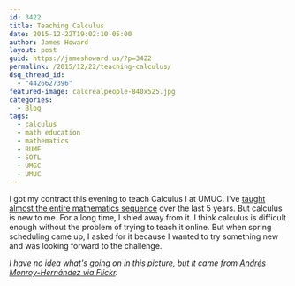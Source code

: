 ```yaml
---
id: 3422
title: Teaching Calculus
date: 2015-12-22T19:02:10-05:00
author: James Howard
layout: post
guid: https://jameshoward.us/?p=3422
permalink: /2015/12/22/teaching-calculus/
dsq_thread_id:
  - "4426627396"
featured-image: calcrealpeople-840x525.jpg
categories:
  - Blog
tags:
  - calculus
  - math education
  - mathematics
  - RUME
  - SOTL
  - UMGC
  - UMUC
---
```

I got my contract this evening to teach Calculus I at UMUC.  I've [taught almost the entire mathematics sequence](/teaching/mathematics) over the last 5 years.  But calculus is new to me.  For a long time, I shied away from it.  I think calculus is difficult enough without the problem of trying to teach it online.  But when spring scheduling came up, I asked for it because I wanted to try something new and was looking forward to the challenge. 

_I have no idea what's going on in this picture, but it came from [Andrés Monroy-Hernández via Flickr](https://www.flickr.com/photos/amonroy/9416823092)._
